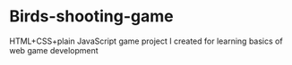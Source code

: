 # Birds-shooting-game
HTML+CSS+plain JavaScript game project I created for learning basics of web game development 
